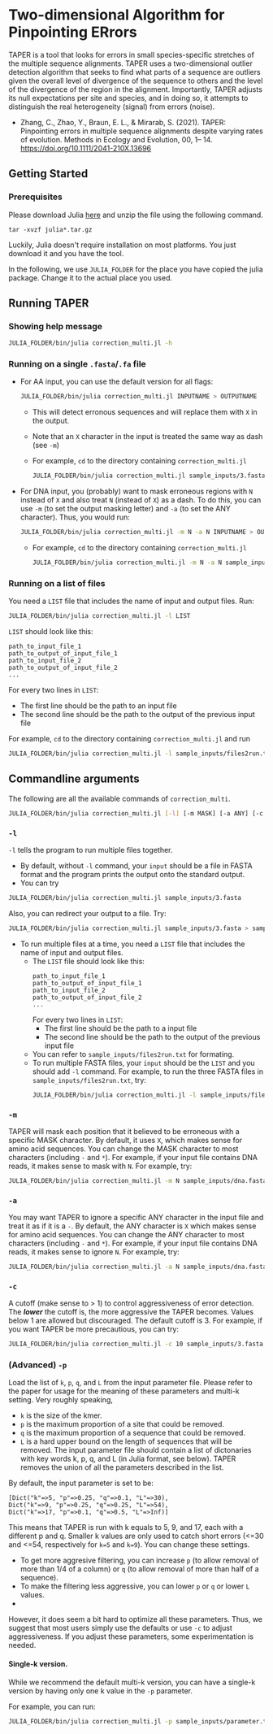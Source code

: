 # Two-dimensional Algorithm for Pinpointing ERrors

TAPER is a tool that looks for errors in small species-specific stretches of the multiple sequence alignments. TAPER uses a two-dimensional outlier detection algorithm that seeks to find what parts of a sequence are outliers given the overall level of divergence of the sequence to others and the level of the divergence of the region in the alignment. Importantly, TAPER adjusts its null expectations per site and species, and in doing so, it attempts to distinguish the real heterogeneity (signal) from errors (noise).

* Zhang, C., Zhao, Y., Braun, E. L., & Mirarab, S. (2021). TAPER: Pinpointing errors in multiple sequence alignments despite varying rates of evolution. Methods in Ecology and Evolution, 00, 1– 14. https://doi.org/10.1111/2041-210X.13696

## Getting Started

### Prerequisites

Please download Julia [here](https://julialang.org/downloads/) and unzip the file using the following command.

```
tar -xvzf julia*.tar.gz
```

Luckily, Julia doesn't require installation on most platforms. You just download it and you have the tool. 

In the following, we use `JULIA_FOLDER` for the place you have copied the julia package. Change it to the actual place you used. 

## Running TAPER

### Showing help message

``` bash
JULIA_FOLDER/bin/julia correction_multi.jl -h
```

### Running on a single `.fasta`/`.fa` file

* For AA input, you can use the default version for all flags:

    ``` bash
    JULIA_FOLDER/bin/julia correction_multi.jl INPUTNAME > OUTPUTNAME
    ```
  * This will detect erronous sequences and will replace them with `X` in the output. 
  * Note that an `X` character in the input is treated the same way as dash (see `-m`)
  * For example, `cd` to the directory containing `correction_multi.jl`

    ``` bash
    JULIA_FOLDER/bin/julia correction_multi.jl sample_inputs/3.fasta > sample_inputs/3.out.fasta
    ```

* For DNA input, you (probably) want to mask erroneous regions with `N` instead of `X` and also treat `N` (instead of `X`) as a dash. To do this,  you can use `-m` (to set the output masking letter) and  `-a` (to set the ANY character). Thus, you would run:

    ``` bash
    JULIA_FOLDER/bin/julia correction_multi.jl -m N -a N INPUTNAME > OUTPUTNAME
    ```    
  * For example, `cd` to the directory containing `correction_multi.jl`

    ``` bash
    JULIA_FOLDER/bin/julia correction_multi.jl -m N -a N sample_inputs/dna.fasta > sample_inputs/dna.out.fasta
    ```


### Running on a list of files

You need a `LIST` file that includes the name of input and output files. Run:

``` bash
JULIA_FOLDER/bin/julia correction_multi.jl -l LIST
```

`LIST` should look like this:

```
path_to_input_file_1
path_to_output_of_input_file_1
path_to_input_file_2
path_to_output_of_input_file_2
...
```

For every two lines in `LIST`:

- The first line should be the path to an input file
- The second line should be the path to the output of the previous input file

For example, `cd` to the directory containing `correction_multi.jl` and run

``` bash
JULIA_FOLDER/bin/julia correction_multi.jl -l sample_inputs/files2run.txt
```



## Commandline arguments 

The following are all the available commands of `correction_multi`. 

``` bash
JULIA_FOLDER/bin/julia correction_multi.jl [-l] [-m MASK] [-a ANY] [-c CUTOFF] input
```

### `-l` 

`-l` tells the program to run multiple files together. 
*  By default, without `-l` command, your `input` should be a file in FASTA format and the program prints the output onto the standard output. 
*  You can try 
  ``` bash
  JULIA_FOLDER/bin/julia correction_multi.jl sample_inputs/3.fasta
  ```
  Also, you can redirect your output to a file. Try:
  ``` bash
  JULIA_FOLDER/bin/julia correction_multi.jl sample_inputs/3.fasta > sample_inputs/3.out.fasta
  ```
* To run multiple files at a time, you need a `LIST` file that includes the name of input and output files. 
  * The `LIST` file should look like this:
    ```
    path_to_input_file_1
    path_to_output_of_input_file_1
    path_to_input_file_2
    path_to_output_of_input_file_2
    ...
    ```
    For every two lines in `LIST`:
    - The first line should be the path to a input file
    - The second line should be the path to the output of the previous input file
  - You can refer to `sample_inputs/files2run.txt` for formating.
  - To run multiple FASTA files, your `input` should be the `LIST` and you should add `-l` command. For example, to run the three FASTA files in `sample_inputs/files2run.txt`, try:
    ``` bash
    JULIA_FOLDER/bin/julia correction_multi.jl -l sample_inputs/files2run.txt
    ```

### `-m`

TAPER will mask each position that it believed to be erroneous with a specific MASK character. By default, it uses `X`, which makes sense for amino acid sequences. You can change the MASK character to most characters (including `-` and `*`). For example, if your input file contains DNA reads, it makes sense to mask with `N`. For example, try:

``` bash
JULIA_FOLDER/bin/julia correction_multi.jl -m N sample_inputs/dna.fasta
```

### `-a`

You may want TAPER to ignore a specific ANY character in the input file and treat it as if it is a `-`. By default, the ANY character is `X` which makes sense for amino acid sequences. You can change the ANY character to most characters (including `-` and `*`). For example, if your input file contains DNA reads, it makes sense to ignore `N`. For example, try:

``` bash
JULIA_FOLDER/bin/julia correction_multi.jl -a N sample_inputs/dna.fasta
```

### `-c`

A cutoff (make sense to > 1) to control aggressiveness of error detection. The ***lower*** the cutoff is, the more aggressive the TAPER becomes. Values below 1 are allowed but discouraged. The default cutoff is 3. For example, if you want TAPER be more precautious, you can try:

``` bash
JULIA_FOLDER/bin/julia correction_multi.jl -c 10 sample_inputs/3.fasta > sample_inputs/3.out.fasta
```

### (Advanced) `-p`

Load the list of `k`, `p`, `q`, and `L` from the input parameter file. Please refer to the paper for usage for the meaning of these parameters and multi-k setting. Very roughly speaking,
* `k` is the size of the kmer. 
* `p` is the maximum proportion of a site that could be removed. 
* `q` is the maximum proportion of a sequence that could be removed. 
* `L` is a hard upper bound on the length of sequences that will be removed. 
The input parameter file should contain a list of dictonaries with key words k, p, q, and L (in Julia format, see below). TAPER removes the union of all the parameters described in the list. 

By default, the input parameter is set to be:

```
[Dict("k"=>5, "p"=>0.25, "q"=>0.1, "L"=>30),
Dict("k"=>9, "p"=>0.25, "q"=>0.25, "L"=>54),
Dict("k"=>17, "p"=>0.1, "q"=>0.5, "L"=>Inf)]
```

This means that TAPER is run with k equals to 5, 9, and 17, each with a different p and q. Smaller k values are only used to catch short errors (<=30 and <=54, respectively for `k=5` and `k=9`). You can change these settings. 
* To get more aggresive filtering, you can increase `p` (to allow removal of more than 1/4 of a column) or `q` (to allow removal of more than half of a sequence). 
* To make the filtering less aggressive, you can lower `p` or `q` or lower `L` values. 
* 
However, it does seem a bit hard to optimize all these parameters. Thus, we suggest that most users simply use the defaults or use `-c` to adjust aggressiveness. If you adjust these parameters, some experimentation is needed. 

#### Single-k version. 

While we recommend the default multi-k version, you can have a single-k version by having only one k value in the `-p` parameter. 

For example, you can run:

``` bash
JULIA_FOLDER/bin/julia correction_multi.jl -p sample_inputs/parameter.txt sample_inputs/3.fasta
```
